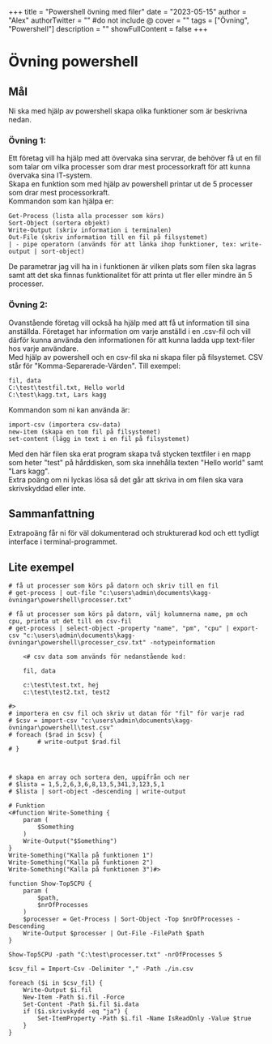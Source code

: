 +++
title = "Powershell övning med filer"
date = "2023-05-15"
author = "Alex"
authorTwitter = "" #do not include @
cover = ""
tags = ["Övning", "Powershell"]
description = ""
showFullContent = false
+++


# Övning powershell

## Mål

Ni ska med hjälp av powershell skapa olika funktioner som är beskrivna nedan.

### Övning 1:
Ett företag vill ha hjälp med att övervaka sina servrar, de behöver få ut en fil som talar om vilka processer som drar mest processorkraft för att kunna övervaka sina IT-system.<br>
Skapa en funktion som med hjälp av powershell printar ut de 5 processer som drar mest processorkraft. <br>
Kommandon som kan hjälpa er:

    Get-Process (lista alla processer som körs)
    Sort-Object (sortera objekt)
    Write-Output (skriv information i terminalen)
    Out-File (skriv information till en fil på filsystemet)
    | - pipe operatorn (används för att länka ihop funktioner, tex: write-output | sort-object)

De parametrar jag vill ha in i funktionen är vilken plats som filen ska lagras samt att det ska finnas funktionalitet för att printa ut fler eller mindre än 5 processer.

### Övning 2:
Ovanstående företag vill också ha hjälp med att få ut information till sina anställda. Företaget har information om varje anställd i en .csv-fil och vill därför kunna använda den informationen för att kunna ladda upp text-filer hos varje användare.<br>
Med hjälp av powershell och en csv-fil ska ni skapa filer på filsystemet. CSV står för "Komma-Separerade-Värden". Till exempel:

    fil, data
    C:\test\testfil.txt, Hello world
    C:\test\kagg.txt, Lars kagg


Kommandon som ni kan använda är:

    import-csv (importera csv-data)
    new-item (skapa en tom fil på filsystemet)
    set-content (lägg in text i en fil på filsystemet)

Med den här filen ska erat program skapa två stycken textfiler i en mapp som heter "test" på hårddisken, som ska innehålla texten "Hello world" samt "Lars kagg".<br>
Extra poäng om ni lyckas lösa så det går att skriva in om filen ska vara skrivskyddad eller inte.

## Sammanfattning

Extrapoäng får ni för väl dokumenterad och strukturerad kod och ett tydligt interface i terminal-programmet.


## Lite exempel

    # få ut processer som körs på datorn och skriv till en fil
    # get-process | out-file "c:\users\admin\documents\kagg-övningar\powershell\processer.txt"

    # få ut processer som körs på datorn, välj kolumnerna name, pm och cpu, printa ut det till en csv-fil
    # get-process | select-object -property "name", "pm", "cpu" | export-csv "c:\users\admin\documents\kagg-övningar\powershell\processer_csv.txt" -notypeinformation

        <# csv data som används för nedanstående kod:

        fil, data

        c:\test\test.txt, hej
        c:\test\test2.txt, test2

    #>
    # importera en csv fil och skriv ut datan för "fil" för varje rad
    # $csv = import-csv "c:\users\admin\documents\kagg-övningar\powershell\test.csv"
    # foreach ($rad in $csv) {
            # write-output $rad.fil
    # }



    # skapa en array och sortera den, uppifrån och ner
    # $lista = 1,5,2,6,3,6,8,13,5,341,3,123,5,1
    # $lista | sort-object -descending | write-output

    # Funktion
    <#function Write-Something {
        param (
            $Something
        )
        Write-Output("$Something")
    }
    Write-Something("Kalla på funktionen 1")
    Write-Something("Kalla på funktionen 2")
    Write-Something("Kalla på funktionen 3")#>

    function Show-Top5CPU {
        param (
            $path,
            $nrOfProcesses
        )
        $processer = Get-Process | Sort-Object -Top $nrOfProcesses -Descending 
        Write-Output $processer | Out-File -FilePath $path 
    }

    Show-Top5CPU -path "C:\test\processer.txt" -nrOfProcesses 5
    
    $csv_fil = Import-Csv -Delimiter "," -Path ./in.csv

    foreach ($i in $csv_fil) {
        Write-Output $i.fil
        New-Item -Path $i.fil -Force
        Set-Content -Path $i.fil $i.data
        if ($i.skrivskydd -eq "ja") {
            Set-ItemProperty -Path $i.fil -Name IsReadOnly -Value $true
        }
    }